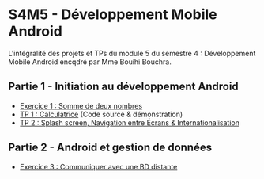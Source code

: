 # S4M5 - Développement Mobile Android
L'intégralité des projets et TPs du module 5 du semestre 4 : Développement Mobile Android encqdré par Mme Bouihi Bouchra.

## Partie 1 - Initiation au développement Android
- [Exercice 1 : Somme de deux nombres](https://github.com/no-aya/dev-mobile/tree/main/Exercice01-SommeDeuxNombres/myCalculator)
- [TP 1 : Calculatrice](https://github.com/no-aya/dev-mobile/tree/main/TP01-Calcularice/Calculatrice/decimalCalculator) (Code source & démonstration)
- [TP 2 : Splash screen, Navigation entre Écrans & Internationalisation](https://github.com/no-aya/dev-mobile/tree/main/TP02-LoginApp)

## Partie 2 - Android et gestion de données
- [Exercice 3 : Communiquer avec une BD distante](./Exercice03-DistantDB/README.md)

